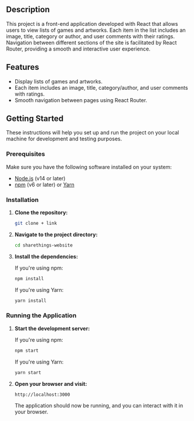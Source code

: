 ## Description

This project is a front-end application developed with React that allows users to view lists of games and artworks. Each item in the list includes an image, title, category or author, and user comments with their ratings. Navigation between different sections of the site is facilitated by React Router, providing a smooth and interactive user experience.

## Features

- Display lists of games and artworks.
- Each item includes an image, title, category/author, and user comments with ratings.
- Smooth navigation between pages using React Router.

## Getting Started

These instructions will help you set up and run the project on your local machine for development and testing purposes.

### Prerequisites

Make sure you have the following software installed on your system:

- [Node.js](https://nodejs.org/) (v14 or later)
- [npm](https://www.npmjs.com/) (v6 or later) or [Yarn](https://yarnpkg.com/)

### Installation

1. **Clone the repository:**

   ```bash
   git clone + link
   ```

2. **Navigate to the project directory:**

   ```bash
   cd sharethings-website
   ```

3. **Install the dependencies:**

   If you're using npm:

   ```bash
   npm install
   ```

   If you're using Yarn:

   ```bash
   yarn install
   ```

### Running the Application

1. **Start the development server:**

   If you're using npm:

   ```bash
   npm start
   ```

   If you're using Yarn:

   ```bash
   yarn start
   ```

2. **Open your browser and visit:**

   ```
   http://localhost:3000
   ```

   The application should now be running, and you can interact with it in your browser.
